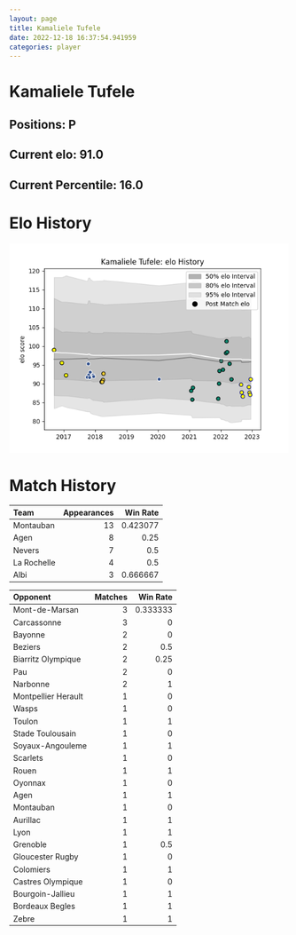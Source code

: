 ```yaml
---  
layout: page  
title: Kamaliele Tufele  
date: 2022-12-18 16:37:54.941959  
categories: player  
---
```

# Kamaliele Tufele

## Positions: P

## Current elo: 91.0

## Current Percentile: 16.0

# Elo History


![elo history](history_KamalieleTufele.png)
# Match History


| Team        |   Appearances |   Win Rate |
|:------------|--------------:|-----------:|
| Montauban   |            13 |   0.423077 |
| Agen        |             8 |   0.25     |
| Nevers      |             7 |   0.5      |
| La Rochelle |             4 |   0.5      |
| Albi        |             3 |   0.666667 |

| Opponent            |   Matches |   Win Rate |
|:--------------------|----------:|-----------:|
| Mont-de-Marsan      |         3 |   0.333333 |
| Carcassonne         |         3 |   0        |
| Bayonne             |         2 |   0        |
| Beziers             |         2 |   0.5      |
| Biarritz Olympique  |         2 |   0.25     |
| Pau                 |         2 |   0        |
| Narbonne            |         2 |   1        |
| Montpellier Herault |         1 |   0        |
| Wasps               |         1 |   0        |
| Toulon              |         1 |   1        |
| Stade Toulousain    |         1 |   0        |
| Soyaux-Angouleme    |         1 |   1        |
| Scarlets            |         1 |   0        |
| Rouen               |         1 |   1        |
| Oyonnax             |         1 |   0        |
| Agen                |         1 |   1        |
| Montauban           |         1 |   0        |
| Aurillac            |         1 |   1        |
| Lyon                |         1 |   1        |
| Grenoble            |         1 |   0.5      |
| Gloucester Rugby    |         1 |   0        |
| Colomiers           |         1 |   1        |
| Castres Olympique   |         1 |   0        |
| Bourgoin-Jallieu    |         1 |   1        |
| Bordeaux Begles     |         1 |   1        |
| Zebre               |         1 |   1        |